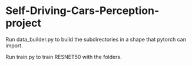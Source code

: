 # Self-Driving-Cars-Perception-project

Run data_builder.py to build the subdirectories in a shape that pytorch can import.

Run train.py to train RESNET50 with the folders.
